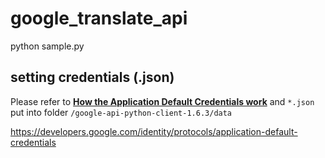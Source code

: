 # google_translate_api

python sample.py

## setting credentials (.json)
Please refer to **[How the Application Default Credentials work](https://developers.google.com/identity/protocols/application-default-credentials)** and `*.json` put into folder `/google-api-python-client-1.6.3/data`



https://developers.google.com/identity/protocols/application-default-credentials

